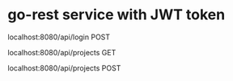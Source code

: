 # go-rest service with JWT token
localhost:8080/api/login POST

localhost:8080/api/projects GET

localhost:8080/api/projects POST
